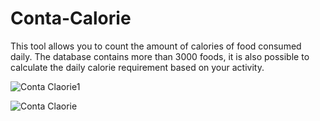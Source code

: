 # Conta-Calorie
This tool allows you to count the amount of calories of food consumed daily. The database contains more than 3000 foods, it is also  possible to calculate the daily calorie requirement based on your activity.


![Conta Claorie1](https://user-images.githubusercontent.com/54840154/96631461-a72ec300-1316-11eb-995c-7bb1c8c67ae5.PNG)

![Conta Claorie](https://user-images.githubusercontent.com/54840154/96631086-2a9be480-1316-11eb-9e1b-3a81728d2b92.PNG)

